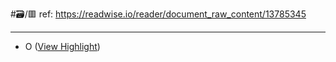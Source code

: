 #🗃/🟥 
ref: 
https://readwise.io/reader/document_raw_content/13785345

---

- O ([View Highlight](https://read.readwise.io/read/01gmnqfsnsad22kp2j6ky8zcvk))
